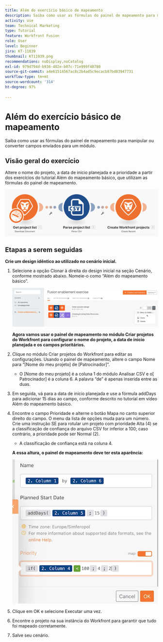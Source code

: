 ```yaml
---
title: Além do exercício básico de mapeamento
description: Saiba como usar as fórmulas do painel de mapeamento para manipular ou converter campos enviados para um módulo.
activity: use
team: Technical Marketing
type: Tutorial
feature: Workfront Fusion
role: User
level: Beginner
jira: KT-11039
thumbnail: KT11039.png
recommendations: noDisplay,noCatalog
exl-id: 979d794d-b936-402e-b07c-71e999f40780
source-git-commit: a4e61514567ac8c2b4ad5c9ecacb87bd83947731
workflow-type: tm+mt
source-wordcount: '314'
ht-degree: 97%

---
```


# Além do exercício básico de mapeamento

Saiba como usar as fórmulas do painel de mapeamento para manipular ou converter campos enviados para um módulo.

## Visão geral do exercício

Altere o nome do projeto, a data de início planejada e a prioridade a partir dos exercícios do tutorial Além do mapeamento básico, que utilizam as fórmulas do painel de mapeamento.

![Além do mapeamento básico - Imagem 1](../12-exercises/assets/beyond-basic-mapping-walkthrough-1.png)

## Etapas a serem seguidas

**Crie um design idêntico ao utilizado no cenário inicial.**

1. Selecione a opção Clonar à direita do design inicial na seção Cenário, conforme mostrado abaixo. Nomeie-o como “Além do mapeamento básico”.

   ![Além do mapeamento básico - Imagem 2](../12-exercises/assets/beyond-basic-mapping-walkthrough-2.png)

   **Agora vamos usar o painel de mapeamento no módulo Criar projetos do Workfront para configurar o nome do projeto, a data de início planejada e os campos prioritários.**

1. Clique no módulo Criar projetos do Workfront para editar as configurações. Usando o painel de mapeamento, altere o campo Nome para “[Nome do meu projeto] de [Patrocinador]”.

   + O [Nome do meu projeto] é a coluna 1 do módulo Analisar CSV e o[ Patrocinador] é a coluna 6. A palavra “de” é apenas inserida entre as duas.

1. Em seguida, vá para a data de início planejada e use a fórmula addDays para adicionar 15 dias ao campo, conforme descrito no tutorial em vídeo Além do mapeamento básico.
1. Encontre o campo Prioridade e alterne o botão Mapa no canto superior direito do campo. O menu da lista de opções muda para um número. Crie uma instrução SE para rotular um projeto com prioridade Alta (4) se a classificação de confiança do arquivo CSV for inferior a 100; caso contrário, a prioridade pode ser Normal (2).

   + A classificação de confiança está na coluna 4.

   **A essa altura, o painel de mapeamento deve ter esta aparência:**

   ![Além do mapeamento básico - Imagem 3](../12-exercises/assets/beyond-basic-mapping-walkthrough-3.png)

1. Clique em OK e selecione Executar uma vez.
1. Encontre o projeto na sua instância do Workfront para garantir que tudo foi mapeado corretamente.
1. Salve seu cenário.
